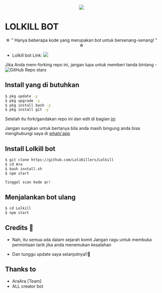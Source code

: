 <p align="center">
  <img src="https://coolthemestores.com/wp-content/uploads/2020/12/zero-two-feature.jpg">
</p>

# LOLKILL BOT

<p align="center">
☆ " Hanya beberapa kode yang merupakan bot untuk bersenang-senang! " ☆
</p>

* Lolkill bot Link:  <a href="https://wa.me/6283803728334" alt="Ara"> <img src="https://img.shields.io/badge/%F0%9F%A4%96%20-LolkillBot-brightgreen" /> </a>

Jika Anda mem-forking repo ini, jangan lupa untuk memberi tanda bintang - <img alt="GitHub Repo stars" src="https://img.shields.io/github/stars/LoliKillers/Lolkill?color=white&label=%F0%9F%8C%9F%20star">

## Install yang di butuhkan

```sh
$ pkg update -y
$ pkg upgrade -y
$ pkg install bash -y
$ pkg install git -y
```
Setelah itu fork/gandakan repo ini dan edit di bagian [ini](https://github.com/LoliKillers/Lolkill/blob/da88b20120263e3460b4dcd840a4f2f82c8cfdd4/index.js#L51)

Jangan sungkan untuk bertanya bila anda masih bingung anda bisa menghubungi saya di [whats'app](https://wa.me/6283803728334)

## Install Lolkill bot

```sh
$ git clone https://github.com/LoliKillers/Lolkill
$ cd Ara
$ bash install.sh
$ npm start

Tinggal scan kode qr!
```
## Menjalankan bot ulang

```sh
$ cd Lolkill
$ npm start
```

## Credits 📍
* Nah, itu semua ada dalam sejarah komit
Jangan ragu untuk membuka permintaan tarik jika anda menemukan kesalahan

* Dan tunggu update saya selanjutnya!!👣

## Thanks to
* AraAra [Team]
* ALL creator bot
